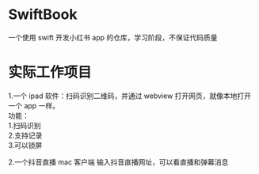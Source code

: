 # SwiftBook

一个使用 swift 开发小红书 app 的仓库，学习阶段，不保证代码质量

# 实际工作项目

1.一个 ipad 软件：扫码识别二维码，并通过 webview 打开网页，就像本地打开一个 app 一样。  
功能：  
1.扫码识别  
2.支持记录  
3.可以锁屏

2.一个抖音直播 mac 客户端
输入抖音直播网址，可以看直播和弹幕消息
